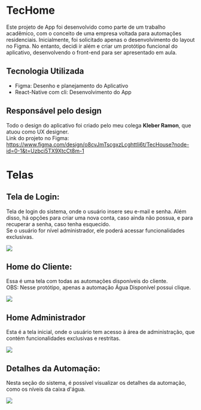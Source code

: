 # TecHome
Este projeto de App foi desenvolvido como parte de um trabalho acadêmico, com o conceito de uma empresa voltada para automações residenciais. Inicialmente, foi solicitado apenas o desenvolvimento do layout no Figma. No entanto, decidi ir além e criar um protótipo funcional do aplicativo, desenvolvendo o front-end para ser apresentado em aula.

## Tecnologia Utilizada
- Figma: Desenho e planejamento do Aplicativo
- React-Native com cli: Desenvolvimento do App


## Responsável pelo design
Todo o design do aplicativo foi criado pelo meu colega **Kleber Ramon**, que atuou como UX designer.  
Link do projeto no Figma: https://www.figma.com/design/o8cvJmTscgxzLcghttIi6t/TecHouse?node-id=0-1&t=Uzbci5TX9XtcCt8m-1

# Telas
## Tela de Login:
Tela de login do sistema, onde o usuário insere seu e-mail e senha. Além disso, há opções para criar uma nova conta, caso ainda não possua, e para recuperar a senha, caso tenha esquecido.  
Se o usuário for nível administrador, ele poderá acessar funcionalidades exclusivas.  

![](img_md/login.png)

## Home do Cliente:
Essa é uma tela com todas as automações disponíveis do cliente.  
OBS: Nesse protótipo, apenas a automação Água Disponível possui clique.  

![](img_md/HomeCliente.png)

## Home Administrador
Esta é a tela inicial, onde o usuário tem acesso à área de administração, que contém funcionalidades exclusivas e restritas.

![](img_md/HomeADM.png)

## Detalhes da Automação:
Nesta seção do sistema, é possível visualizar os detalhes da automação, como os níveis da caixa d'água.

![](img_md/Detalhes.png)